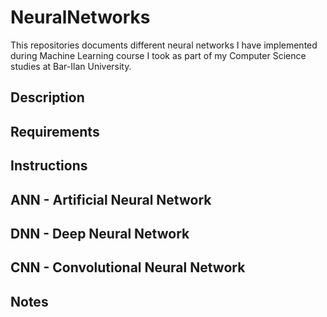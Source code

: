 # NeuralNetworks
This repositories documents different neural networks I have implemented during Machine Learning course I took as part of my Computer Science studies at Bar-Ilan University.


## Description


## Requirements


## Instructions


## ANN - Artificial Neural Network


## DNN - Deep Neural Network


## CNN - Convolutional Neural Network


## Notes

